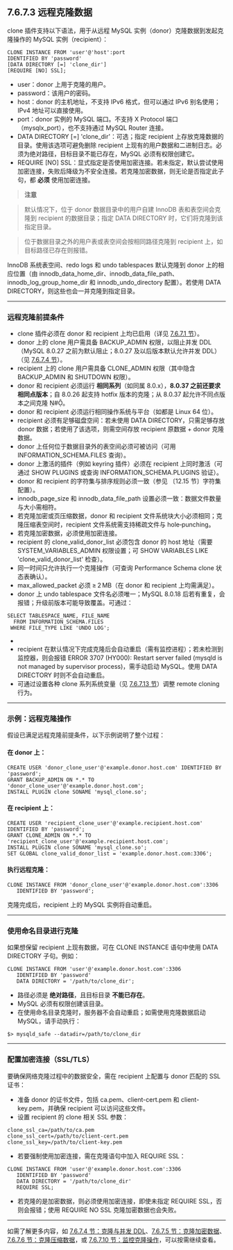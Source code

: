 

## **7.6.7.3 远程克隆数据**





clone 插件支持以下语法，用于从远程 MySQL 实例（donor）克隆数据到发起克隆操作的 MySQL 实例（recipient）：

```
CLONE INSTANCE FROM 'user'@'host':port
IDENTIFIED BY 'password'
[DATA DIRECTORY [=] 'clone_dir']
[REQUIRE [NO] SSL];
```



- user：donor 上用于克隆的用户。
- password：该用户的密码。
- host：donor 的主机地址，不支持 IPv6 格式，但可以通过 IPv6 别名使用；IPv4 地址可以直接使用。
- port：donor 实例的 MySQL 端口。不支持 X Protocol 端口（mysqlx_port），也不支持通过 MySQL Router 连接。
- DATA DIRECTORY [=] 'clone_dir'：可选；指定 recipient 上存放克隆数据的目录。使用该选项可避免删除 recipient 上现有的用户数据和二进制日志。必须为绝对路径，目标目录不能已存在，MySQL 必须有权限创建它。
- REQUIRE [NO] SSL：显式指定是否使用加密连接。若未指定，默认尝试使用加密连接，失败后降级为不安全连接。若克隆加密数据，则无论是否指定此子句，都 **必须** 使用加密连接。





> **注意**

> 默认情况下，位于 donor 数据目录中的用户自建 InnoDB 表和表空间会克隆到 recipient 的数据目录；指定 DATA DIRECTORY 时，它们将克隆到该指定目录。

> 位于数据目录之外的用户表或表空间会按相同路径克隆到 recipient 上，如目标路径已存在则报错。



InnoDB 系统表空间、redo logs 和 undo tablespaces 默认克隆到 donor 上的相应位置（由 innodb_data_home_dir、innodb_data_file_path、innodb_log_group_home_dir 和 innodb_undo_directory 配置）。若使用 DATA DIRECTORY，则这些也会一并克隆到指定目录。



------





### **远程克隆前提条件**





- clone 插件必须在 donor 和 recipient 上均已启用（详见 [7.6.7.1 节](#7-6-7-1-installing-the-clone-plugin)）。
- donor 上的 clone 用户需具备 BACKUP_ADMIN 权限，以阻止并发 DDL（MySQL 8.0.27 之前为默认阻止；8.0.27 及以后版本默认允许并发 DDL）（见 [7.6.7.4 节](#7-6-7-4-cloning-and-concurrent-ddl)）。
- recipient 上的 clone 用户需具备 CLONE_ADMIN 权限（其中隐含 BACKUP_ADMIN 和 SHUTDOWN 权限）。
- donor 和 recipient 必须运行 **相同系列**（如同属 8.0.x），**8.0.37 之前还要求相同点版本**；自 8.0.26 起支持 hotfix 版本的克隆；从 8.0.37 起允许不同点版本之间克隆 #。
- donor 和 recipient 必须运行相同操作系统与平台（如都是 Linux 64 位）。
- recipient 必须有足够磁盘空间：若未使用 DATA DIRECTORY，只需足够存放 donor 数据；若使用了该选项，则需空间存放 recipient 原数据 + donor 克隆数据。
- donor 上任何位于数据目录外的表空间必须可被访问（可用 INFORMATION_SCHEMA.FILES 查询）。
- donor 上激活的插件（例如 keyring 插件）必须在 recipient 上同时激活（可通过 SHOW PLUGINS 或查询 INFORMATION_SCHEMA.PLUGINS 验证）。
- donor 和 recipient 的字符集与排序规则必须一致（参见 〔12.15 节〕字符集配置）。
- innodb_page_size 和 innodb_data_file_path 设置必须一致：数据文件数量与大小需相符。
- 若克隆加密或页压缩数据，donor 和 recipient 文件系统块大小必须相同；克隆压缩表空间时，recipient 文件系统需支持稀疏文件与 hole‑punching。
- 若克隆加密数据，必须使用加密连接。
- recipient 的 clone_valid_donor_list 必须包含 donor 的 host 地址（需要 SYSTEM_VARIABLES_ADMIN 权限设置；可 SHOW VARIABLES LIKE 'clone_valid_donor_list' 检查）。
- 同一时间只允许执行一个克隆操作（可查询 Performance Schema clone 状态表确认）。
- max_allowed_packet 必须 ≥ 2 MB（在 donor 和 recipient 上均需满足）。
- donor 上 undo tablespace 文件名必须唯一；MySQL 8.0.18 后若有重复，会报错；升级前版本可能导致覆盖。可通过：



```
SELECT TABLESPACE_NAME, FILE_NAME 
  FROM INFORMATION_SCHEMA.FILES 
 WHERE FILE_TYPE LIKE 'UNDO LOG';
```



- 
- recipient 在默认情况下完成克隆后会自动重启（需有监控进程）；若未检测到监控器，则会报错 ERROR 3707 (HY000): Restart server failed (mysqld is not managed by supervisor process)，需手动启动 MySQL。使用 DATA DIRECTORY 时则不会自动重启。
- 可通过设置各种 clone 系列系统变量（见 [7.6.7.13 节](#7-6-7-13-clone-system-variables)）调整 remote cloning 行为。





------





### **示例：远程克隆操作**





假设已满足远程克隆前提条件，以下示例说明了整个过程：





#### **在 donor 上：**



```
CREATE USER 'donor_clone_user'@'example.donor.host.com' IDENTIFIED BY 'password';
GRANT BACKUP_ADMIN ON *.* TO 'donor_clone_user'@'example.donor.host.com';
INSTALL PLUGIN clone SONAME 'mysql_clone.so';
```



#### **在 recipient 上：**



```
CREATE USER 'recipient_clone_user'@'example.recipient.host.com' IDENTIFIED BY 'password';
GRANT CLONE_ADMIN ON *.* TO 'recipient_clone_user'@'example.recipient.host.com';
INSTALL PLUGIN clone SONAME 'mysql_clone.so';
SET GLOBAL clone_valid_donor_list = 'example.donor.host.com:3306';
```



#### **执行远程克隆：**



```
CLONE INSTANCE FROM 'donor_clone_user'@'example.donor.host.com':3306
   IDENTIFIED BY 'password';
```

克隆完成后，recipient 上的 MySQL 实例将自动重启。



------





### **使用命名目录进行克隆**





如果想保留 recipient 上现有数据，可在 CLONE INSTANCE 语句中使用 DATA DIRECTORY 子句。例如：

```
CLONE INSTANCE FROM 'user'@'example.donor.host.com':3306
   IDENTIFIED BY 'password'
   DATA DIRECTORY = '/path/to/clone_dir';
```



- 路径必须是 **绝对路径**，且目标目录 **不能已存在**。
- MySQL 必须有权限创建该目录。
- 在使用命名目录克隆时，服务器不会自动重启；如需使用克隆数据启动 MySQL，请手动执行：



```
$> mysqld_safe --datadir=/path/to/clone_dir
```



------





### **配置加密连接（SSL/TLS）**





要确保网络克隆过程中的数据安全，需在 recipient 上配置与 donor 匹配的 SSL 证书：



- 准备 donor 的证书文件，包括 ca.pem、client-cert.pem 和 client-key.pem，并确保 recipient 可以访问这些文件。
- 设置 recipient 的 clone 相关 SSL 参数：



```
clone_ssl_ca=/path/to/ca.pem
clone_ssl_cert=/path/to/client‑cert.pem
clone_ssl_key=/path/to/client‑key.pem
```



- 若要强制使用加密连接，需在克隆语句中加入 REQUIRE SSL：



```
CLONE INSTANCE FROM 'user'@'example.donor.host.com':3306
   IDENTIFIED BY 'password'
   DATA DIRECTORY = '/path/to/clone_dir'
   REQUIRE SSL;
```



- 若克隆的是加密数据，则必须使用加密连接，即使未指定 REQUIRE SSL，否则会报错；使用 REQUIRE NO SSL 克隆加密数据也会失败。





------



如需了解更多内容，如 [7.6.7.4 节：克隆与并发 DDL](#7-6-7-4-cloning-and-concurrent-ddl)、[7.6.7.5 节：克隆加密数据](#7-6-7-5-cloning‑encrypted‑data)、[7.6.7.6 节：克隆压缩数据](#7‑6‑7‑6‑cloning‑compressed‑data)，或 [7.6.7.10 节：监控克隆操作](#7‑6‑7‑10‑monitoring‑cloning‑operations)，可以按需继续查看。